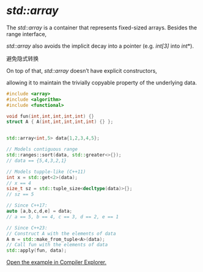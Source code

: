 # *std::array*

The *std::array* is a container that represents fixed-sized arrays. Besides the range interface,

 *std::array* also avoids the implicit decay into a pointer (e.g. *int[3]* into *int**).

避免隐式转换

On top of that, *std::array* doesn’t have explicit constructors, 

allowing it to maintain the trivially copyable property of the underlying data.

```C++
#include <array>
#include <algorithm>
#include <functional>

void fun(int,int,int,int,int) {}
struct A { A(int,int,int,int,int) {} };


std::array<int,5> data{1,2,3,4,5};

// Models contiguous range
std::ranges::sort(data, std::greater<>{});
// data == {5,4,3,2,1}

// Models tupple-like (C++11)
int x = std::get<2>(data);
// x == 4
size_t sz = std::tuple_size<decltype(data)>{};
// sz == 5

// Since C++17:
auto [a,b,c,d,e] = data;
// a == 5, b == 4, c == 3, d == 2, e == 1

// Since C++23:
// Construct A with the elements of data
A m = std::make_from_tuple<A>(data);
// Call fun with the elements of data
std::apply(fun, data);
```

[Open the example in Compiler Explorer.](https://compiler-explorer.com/z/eYbjoq76o)